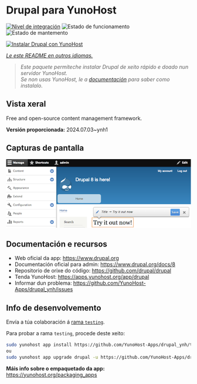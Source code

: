 <!--
NOTA: Este README foi creado automáticamente por <https://github.com/YunoHost/apps/tree/master/tools/readme_generator>
NON debe editarse manualmente.
-->

# Drupal para YunoHost

[![Nivel de integración](https://dash.yunohost.org/integration/drupal.svg)](https://ci-apps.yunohost.org/ci/apps/drupal/) ![Estado de funcionamento](https://ci-apps.yunohost.org/ci/badges/drupal.status.svg) ![Estado de mantemento](https://ci-apps.yunohost.org/ci/badges/drupal.maintain.svg)

[![Instalar Drupal con YunoHost](https://install-app.yunohost.org/install-with-yunohost.svg)](https://install-app.yunohost.org/?app=drupal)

*[Le este README en outros idiomas.](./ALL_README.md)*

> *Este paquete permíteche instalar Drupal de xeito rápido e doado nun servidor YunoHost.*  
> *Se non usas YunoHost, le a [documentación](https://yunohost.org/install) para saber como instalalo.*

## Vista xeral

Free and open-source content management framework.

**Versión proporcionada:** 2024.07.03~ynh1

## Capturas de pantalla

![Captura de pantalla de Drupal](./doc/screenshots/screenshot.png)

## Documentación e recursos

- Web oficial da app: <https://www.drupal.org>
- Documentación oficial para admin: <https://www.drupal.org/docs/8>
- Repositorio de orixe do código: <https://github.com/drupal/drupal>
- Tenda YunoHost: <https://apps.yunohost.org/app/drupal>
- Informar dun problema: <https://github.com/YunoHost-Apps/drupal_ynh/issues>

## Info de desenvolvemento

Envía a túa colaboración á [rama `testing`](https://github.com/YunoHost-Apps/drupal_ynh/tree/testing).

Para probar a rama `testing`, procede deste xeito:

```bash
sudo yunohost app install https://github.com/YunoHost-Apps/drupal_ynh/tree/testing --debug
ou
sudo yunohost app upgrade drupal -u https://github.com/YunoHost-Apps/drupal_ynh/tree/testing --debug
```

**Máis info sobre o empaquetado da app:** <https://yunohost.org/packaging_apps>
